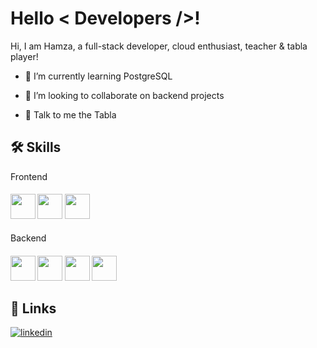 # Hello < Developers />! 

Hi, I am Hamza, a full-stack developer, cloud enthusiast, teacher & tabla player!

- 🌱 I’m currently learning PostgreSQL 

- 👯 I’m looking to collaborate on backend projects

- 💬 Talk to me the Tabla

## 🛠 Skills

<label for="Front">Frontend</label>
<h4 id="Front">
<img width ="40px" unselectable="True" src ="https://raw.githubusercontent.com/rahulbanerjee26/githubAboutMeGenerator/main/icons/html.svg">
<img width ="40px" unselectable="True" src ="https://raw.githubusercontent.com/rahulbanerjee26/githubAboutMeGenerator/main/icons/css.svg">
<img width ="40px" unselectable="True" src ="https://raw.githubusercontent.com/rahulbanerjee26/githubAboutMeGenerator/main/icons/javascript.svg"> 
</h4>

<label for="Back">Backend</label>
<h4 id="Back">
<img width ="40px" unselectable="True" src ="https://raw.githubusercontent.com/rahulbanerjee26/githubAboutMeGenerator/main/icons/python.svg"> 
<img width ="40px" unselectable="True" src ="https://raw.githubusercontent.com/rahulbanerjee26/githubAboutMeGenerator/main/icons/nodejs.svg">
<img width ="40px" unselectable="True" src ="https://raw.githubusercontent.com/rahulbanerjee26/githubAboutMeGenerator/main/icons/express.svg">
<img width ="40px" unselectable="True" src ="https://raw.githubusercontent.com/rahulbanerjee26/githubAboutMeGenerator/main/icons/mongodb.svg"> 
</h4>  

## 🔗 Links
[![linkedin](https://img.shields.io/badge/linkedin-0A66C2?style=for-the-badge&logo=linkedin&logoColor=white)](https://www.linkedin.com/in/muhammad-hamza-18bb1a21b/)

